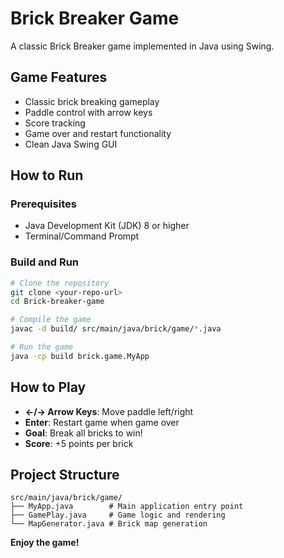 # Brick Breaker Game

A classic Brick Breaker game implemented in Java using Swing.

## Game Features

- Classic brick breaking gameplay
- Paddle control with arrow keys
- Score tracking
- Game over and restart functionality
- Clean Java Swing GUI

## How to Run

### Prerequisites

- Java Development Kit (JDK) 8 or higher
- Terminal/Command Prompt

### Build and Run

```bash
# Clone the repository
git clone <your-repo-url>
cd Brick-breaker-game

# Compile the game
javac -d build/ src/main/java/brick/game/*.java

# Run the game
java -cp build brick.game.MyApp
```

## How to Play

- **←/→ Arrow Keys**: Move paddle left/right
- **Enter**: Restart game when game over
- **Goal**: Break all bricks to win!
- **Score**: +5 points per brick

## Project Structure

```
src/main/java/brick/game/
├── MyApp.java        # Main application entry point
├── GamePlay.java     # Game logic and rendering
└── MapGenerator.java # Brick map generation
```

**Enjoy the game!**
